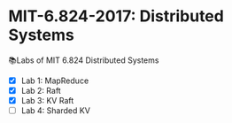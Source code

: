 # MIT-6.824-2017: Distributed Systems
📚Labs of MIT 6.824 Distributed Systems

- [x] Lab 1: MapReduce
- [x] Lab 2: Raft
- [x] Lab 3: KV Raft
- [ ] Lab 4: Sharded KV
